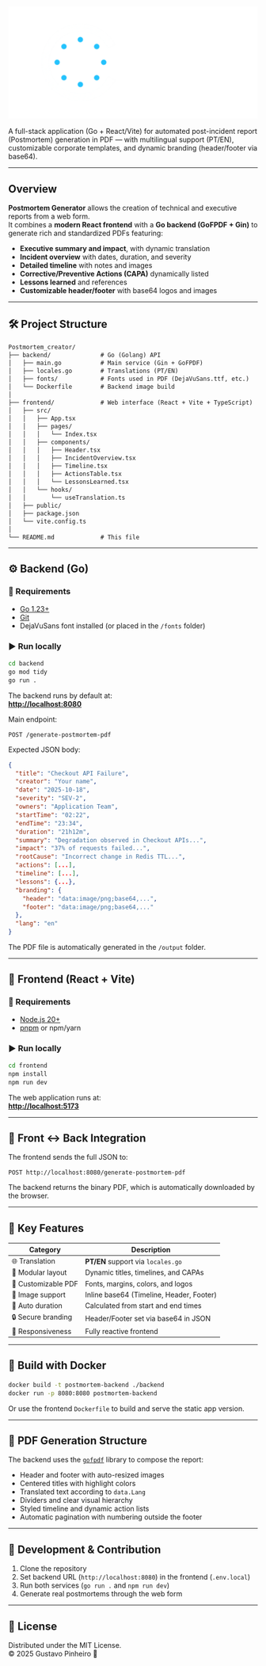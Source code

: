 <img title="a title" alt="Alt text" src="logo.svg">

A full-stack application (Go + React/Vite) for automated post-incident report (Postmortem) generation in PDF — with multilingual support (PT/EN), customizable corporate templates, and dynamic branding (header/footer via base64).

---

## Overview

**Postmortem Generator** allows the creation of technical and executive reports from a web form.  
It combines a **modern React frontend** with a **Go backend (GoFPDF + Gin)** to generate rich and standardized PDFs featuring:

* **Executive summary and impact**, with dynamic translation  
* **Incident overview** with dates, duration, and severity  
* **Detailed timeline** with notes and images  
* **Corrective/Preventive Actions (CAPA)** dynamically listed  
* **Lessons learned** and references  
* **Customizable header/footer** with base64 logos and images  

---

## 🛠 Project Structure

```
Postmortem_creator/
├── backend/              # Go (Golang) API
│   ├── main.go           # Main service (Gin + GoFPDF)
│   ├── locales.go        # Translations (PT/EN)
│   ├── fonts/            # Fonts used in PDF (DejaVuSans.ttf, etc.)
│   └── Dockerfile        # Backend image build
│
├── frontend/             # Web interface (React + Vite + TypeScript)
│   ├── src/
│   │   ├── App.tsx
│   │   ├── pages/
│   │   │   └── Index.tsx
│   │   ├── components/
│   │   │   ├── Header.tsx
│   │   │   ├── IncidentOverview.tsx
│   │   │   ├── Timeline.tsx
│   │   │   ├── ActionsTable.tsx
│   │   │   └── LessonsLearned.tsx
│   │   └── hooks/
│   │       └── useTranslation.ts
│   ├── public/
│   ├── package.json
│   └── vite.config.ts
│
└── README.md             # This file
```

---

## ⚙️ Backend (Go)

### 🔧 Requirements

* [Go 1.23+](https://go.dev/dl/)
* [Git](https://git-scm.com/)
* DejaVuSans font installed (or placed in the `/fonts` folder)

### ▶️ Run locally

```bash
cd backend
go mod tidy
go run .
```

The backend runs by default at:  
**[http://localhost:8080](http://localhost:8080)**

Main endpoint:

```
POST /generate-postmortem-pdf
```

Expected JSON body:

```json
{
  "title": "Checkout API Failure",
  "creator": "Your name",
  "date": "2025-10-18",
  "severity": "SEV-2",
  "owners": "Application Team",
  "startTime": "02:22",
  "endTime": "23:34",
  "duration": "21h12m",
  "summary": "Degradation observed in Checkout APIs...",
  "impact": "37% of requests failed...",
  "rootCause": "Incorrect change in Redis TTL...",
  "actions": [...],
  "timeline": [...],
  "lessons": {...},
  "branding": {
    "header": "data:image/png;base64,...",
    "footer": "data:image/png;base64,..."
  },
  "lang": "en"
}
```

The PDF file is automatically generated in the `/output` folder.

---

## 🎨 Frontend (React + Vite)

### 🔧 Requirements

* [Node.js 20+](https://nodejs.org/)
* [pnpm](https://pnpm.io) or npm/yarn

### ▶️ Run locally

```bash
cd frontend
npm install
npm run dev
```

The web application runs at:  
**[http://localhost:5173](http://localhost:5173)**

---

## 🔗 Front ↔ Back Integration

The frontend sends the full JSON to:

```
POST http://localhost:8080/generate-postmortem-pdf
```

The backend returns the binary PDF, which is automatically downloaded by the browser.

---

## 🧰 Key Features

| Category              | Description                                         |
| ---------------------- | --------------------------------------------------- |
| 🌐 Translation         | **PT/EN** support via `locales.go`                 |
| 🧩 Modular layout      | Dynamic titles, timelines, and CAPAs               |
| 🧾 Customizable PDF    | Fonts, margins, colors, and logos                  |
| 📸 Image support       | Inline base64 (Timeline, Header, Footer)           |
| 📅 Auto duration       | Calculated from start and end times                |
| 🔒 Secure branding     | Header/Footer set via base64 in JSON               |
| 🎯 Responsiveness      | Fully reactive frontend                            |

---

## 🐳 Build with Docker

```bash
docker build -t postmortem-backend ./backend
docker run -p 8080:8080 postmortem-backend
```

Or use the frontend `Dockerfile` to build and serve the static app version.

---

## 🧠 PDF Generation Structure

The backend uses the [`gofpdf`](https://github.com/jung-kurt/gofpdf) library to compose the report:

* Header and footer with auto-resized images  
* Centered titles with highlight colors  
* Translated text according to `data.Lang`  
* Dividers and clear visual hierarchy  
* Styled timeline and dynamic action lists  
* Automatic pagination with numbering outside the footer  

---

## 🧪 Development & Contribution

1. Clone the repository  
2. Set backend URL (`http://localhost:8080`) in the frontend (`.env.local`)  
3. Run both services (`go run .` and `npm run dev`)  
4. Generate real postmortems through the web form  

---

## 🧾 License

Distributed under the MIT License.  
© 2025 Gustavo Pinheiro 🌲
